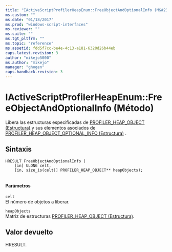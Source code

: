 ```yaml
---
title: "IActiveScriptProfilerHeapEnum::FreeObjectAndOptionalInfo (M&#233;todo) | Microsoft Docs"
ms.custom: ""
ms.date: "01/18/2017"
ms.prod: "windows-script-interfaces"
ms.reviewer: ""
ms.suite: ""
ms.tgt_pltfrm: ""
ms.topic: "reference"
ms.assetid: fdd5f7cc-be4e-4c13-a181-6320d26b44eb
caps.latest.revision: 3
author: "mikejo5000"
ms.author: "mikejo"
manager: "ghogen"
caps.handback.revision: 3
---
```

# IActiveScriptProfilerHeapEnum::FreeObjectAndOptionalInfo (M&#233;todo)
Libera las estructuras especificadas de [PROFILER\_HEAP\_OBJECT \(Estructura\)](../../winscript/reference/profiler-heap-object-structure.md) y sus elementos asociados de [PROFILER\_HEAP\_OBJECT\_OPTIONAL\_INFO \(Estructura\)](../../winscript/reference/profiler-heap-object-optional-info-structure.md) .  
  
## Sintaxis  
  
```  
HRESULT FreeObjectAndOptionalInfo (  
    [in] ULONG celt,  
    [in, size_is(celt)] PROFILER_HEAP_OBJECT** heapObjects);  
  
```  
  
#### Parámetros  
 `celt`  
 El número de objetos a liberar.  
  
 `heapObjects`  
 Matriz de estructuras [PROFILER\_HEAP\_OBJECT \(Estructura\)](../../winscript/reference/profiler-heap-object-structure.md).  
  
## Valor devuelto  
 HRESULT.